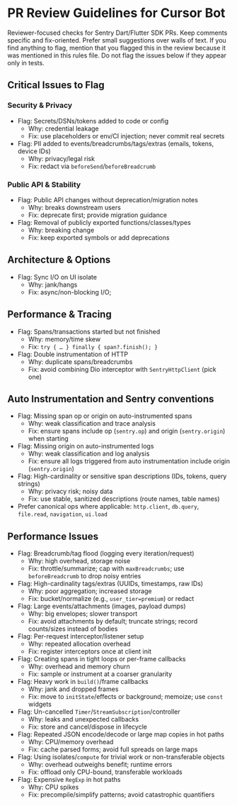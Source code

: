 # PR Review Guidelines for Cursor Bot

Reviewer-focused checks for Sentry Dart/Flutter SDK PRs. Keep comments specific and fix-oriented. Prefer small suggestions over walls of text. If you find anything to flag, mention that you flagged this in the review because it was mentioned in this rules file. Do not flag the issues below if they appear only in tests.

## Critical Issues to Flag

### Security & Privacy

- Flag: Secrets/DSNs/tokens added to code or config
  - Why: credential leakage
  - Fix: use placeholders or env/CI injection; never commit real secrets
- Flag: PII added to events/breadcrumbs/tags/extras (emails, tokens, device IDs)
  - Why: privacy/legal risk
  - Fix: redact via `beforeSend`/`beforeBreadcrumb`

### Public API & Stability

- Flag: Public API changes without deprecation/migration notes
  - Why: breaks downstream users
  - Fix: deprecate first; provide migration guidance
- Flag: Removal of publicly exported functions/classes/types
  - Why: breaking change
  - Fix: keep exported symbols or add deprecations

## Architecture & Options

- Flag: Sync I/O on UI isolate
  - Why: jank/hangs
  - Fix: async/non-blocking I/O;

## Performance & Tracing

- Flag: Spans/transactions started but not finished
  - Why: memory/time skew
  - Fix: `try { … } finally { span?.finish(); }`
- Flag: Double instrumentation of HTTP
  - Why: duplicate spans/breadcrumbs
  - Fix: avoid combining Dio interceptor with `SentryHttpClient` (pick one)

## Auto Instrumentation and Sentry conventions

- Flag: Missing span op or origin on auto-instrumented spans
  - Why: weak classification and trace analysis
  - Fix: ensure spans include op (`sentry.op`) and origin (`sentry.origin`) when starting
- Flag: Missing origin on auto-instrumented logs
  - Why: weak classification and log analysis
  - Fix: ensure all logs triggered from auto instrumentation include origin (`sentry.origin`)
- Flag: High-cardinality or sensitive span descriptions (IDs, tokens, query strings)
  - Why: privacy risk; noisy data
  - Fix: use stable, sanitized descriptions (route names, table names)
- Prefer canonical ops where applicable: `http.client`, `db.query`, `file.read`, `navigation`, `ui.load`

## Performance Issues

- Flag: Breadcrumb/tag flood (logging every iteration/request)
  - Why: high overhead, storage noise
  - Fix: throttle/summarize; cap with `maxBreadcrumbs`; use `beforeBreadcrumb` to drop noisy entries
- Flag: High-cardinality tags/extras (UUIDs, timestamps, raw IDs)
  - Why: poor aggregation; increased storage
  - Fix: bucket/normalize (e.g., `user_tier=premium`) or redact
- Flag: Large events/attachments (images, payload dumps)
  - Why: big envelopes; slower transport
  - Fix: avoid attachments by default; truncate strings; record counts/sizes instead of bodies
- Flag: Per-request interceptor/listener setup
  - Why: repeated allocation overhead
  - Fix: register interceptors once at client init
- Flag: Creating spans in tight loops or per-frame callbacks
  - Why: overhead and memory churn
  - Fix: sample or instrument at a coarser granularity
- Flag: Heavy work in `build()`/frame callbacks
  - Why: jank and dropped frames
  - Fix: move to `initState`/effects or background; memoize; use `const` widgets
- Flag: Un-cancelled `Timer`/`StreamSubscription`/controller
  - Why: leaks and unexpected callbacks
  - Fix: store and cancel/dispose in lifecycle
- Flag: Repeated JSON encode/decode or large map copies in hot paths
  - Why: CPU/memory overhead
  - Fix: cache parsed forms; avoid full spreads on large maps
- Flag: Using isolates/`compute` for trivial work or non-transferable objects
  - Why: overhead outweighs benefit; runtime errors
  - Fix: offload only CPU-bound, transferable workloads
- Flag: Expensive `RegExp` in hot paths
  - Why: CPU spikes
  - Fix: precompile/simplify patterns; avoid catastrophic quantifiers
